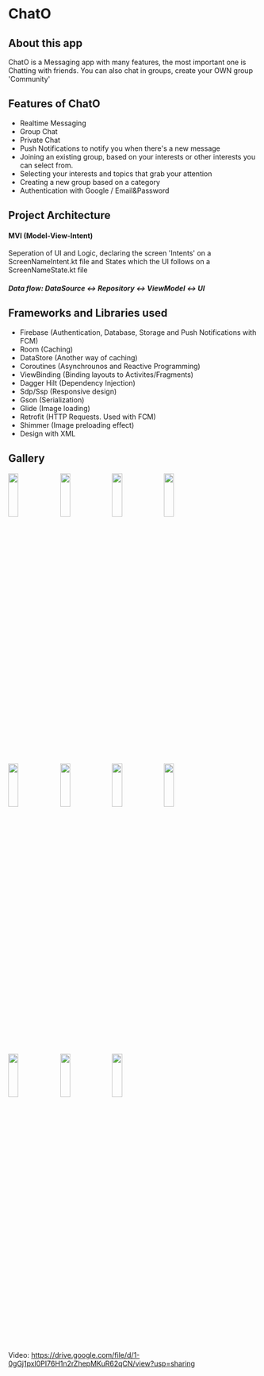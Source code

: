 # ChatO

## About this app
ChatO is a Messaging app with many features, the most important one is Chatting with friends.
You can also chat in groups, create your OWN group 'Community'

## Features of ChatO
- Realtime Messaging
- Group Chat
- Private Chat
- Push Notifications to notify you when there's a new message
- Joining an existing group, based on your interests or other interests you can select from.
- Selecting your interests and topics that grab your attention
- Creating a new group based on a category
- Authentication with Google / Email&Password


## Project Architecture
#### MVI (Model-View-Intent)
Seperation of UI and Logic, declaring the screen 'Intents' on a ScreenNameIntent.kt file
and States which the UI follows on a ScreenNameState.kt file

##### Data flow: DataSource <-> Repository <-> ViewModel <-> UI

## Frameworks and Libraries used
- Firebase (Authentication, Database, Storage and Push Notifications with FCM)
- Room (Caching)
- DataStore (Another way of caching)
- Coroutines (Asynchrounos and Reactive Programming)
- ViewBinding (Binding layouts to Activites/Fragments)
- Dagger Hilt (Dependency Injection)
- Sdp/Ssp (Responsive design)
- Gson (Serialization)
- Glide (Image loading)
- Retrofit (HTTP Requests. Used with FCM)
- Shimmer (Image preloading effect)
- Design with XML

## Gallery


<span>
 <image src="https://user-images.githubusercontent.com/84887514/179891211-f01ec9c2-6c73-4f96-9ca3-7f99c84b684d.png" width=20% height=15%/>
 <image src="https://user-images.githubusercontent.com/84887514/179906127-b2505b8d-7b9d-4f41-b7c8-61f23a2bf66d.png" width=20% height=15%/>
 <image src="https://user-images.githubusercontent.com/84887514/179837338-2c17784d-ad6f-437e-bcf9-fe3909c2f1bd.png" width=20% height=15%/>
 <image src="https://user-images.githubusercontent.com/84887514/179837026-5334f554-2703-4477-af55-4bcd572bae6e.png" width=20% height=15%/>
 

<image src="https://user-images.githubusercontent.com/84887514/179837058-26d6c885-f3e1-4f7b-86f5-b25b48b38b8a.png" width=20% height=15%/>
 <image src="https://user-images.githubusercontent.com/84887514/179837064-27712ffa-7fa3-4d6d-9f91-becaa43a0e7c.png" width=20% height=15%/>
 <image src="https://user-images.githubusercontent.com/84887514/179837089-81cd9f3e-9f27-48bf-a43b-723027eb7105.png" width=20% height=15%/>
 <image src="https://user-images.githubusercontent.com/84887514/179837079-320cd2d4-dea2-417d-95f3-22438e050e54.png" width=20% height=15%/>
 
 
 
 <image src="https://user-images.githubusercontent.com/84887514/179837092-921fe972-ec3f-4ee7-afe1-41113ed4f8a5.png" width=20% height=15%/>
 <image src="https://user-images.githubusercontent.com/84887514/179837976-56a3ca6d-ed17-4b92-9bc8-3f23481fba4d.png" width=20% height=15%/>
 <image src="https://user-images.githubusercontent.com/84887514/179837102-0757f4d2-fc80-4b07-9f46-0bdbcccdab1a.png" width=20% height=15%/>
 
</span>

Video: https://drive.google.com/file/d/1-0gGj1pxl0PI76H1n2rZhepMKuR62qCN/view?usp=sharing













